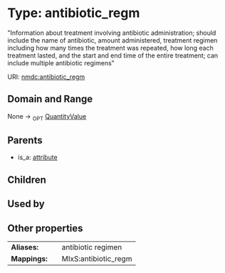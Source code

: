 
# Type: antibiotic_regm


"Information about treatment involving antibiotic administration; should include the name of antibiotic, amount administered, treatment regimen including how many times the treatment was repeated, how long each treatment lasted, and the start and end time of the entire treatment; can include multiple antibiotic regimens"

URI: [nmdc:antibiotic_regm](https://microbiomedata/meta/antibiotic_regm)


## Domain and Range

None ->  <sub>OPT</sub> [QuantityValue](QuantityValue.md)

## Parents

 *  is_a: [attribute](attribute.md)

## Children


## Used by


## Other properties

|  |  |  |
| --- | --- | --- |
| **Aliases:** | | antibiotic regimen |
| **Mappings:** | | MIxS:antibiotic_regm |

